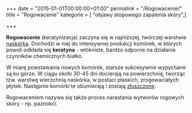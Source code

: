 +++
date = "2015-01-01T00:00:00+01:00"
permalink = "/Rogowacenie/"
title = "Rogowacenie"
kategorie = [ "objawy atopowego zapalenia skóry",]

+++

**Rogowacenie** (keratynizacja) zaczyna się w najniższej, twórczej warstwie [naskórka](/atopedia/Naskórek "wikilink"). Dochodzi w niej do intensywnej produkcji komórek, w których powoli odkłada się **keratyna** - włókniste, bardzo odporne na działanie czynników chemicznych białko.

W miarę powstawania nowych komórek, starsze sukcesywnie wypychane są ku górze. W ciągu około 30-45 dni docierają na powierzchnię, tworząc tzw. warstwę wierzchnią naskórka, w postaci płaskich, zrogowaciałych płytek. Następnie komórki te obumierają i zostają [złuszczone](/atopedia/Łuszczenie "wikilink").

Rogowaceniem nazywa się także proces narastania wytworów rogowych skóry - np. paznokci.
